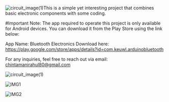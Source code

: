 ![circuit_image(1)](https://github.com/user-attachments/assets/c8c727ac-cd43-48d1-b3ec-20cf0464a98b)This is a simple yet interesting project that combines basic electronic components with some coding.

#Important Note:
The app required to operate this project is only available for Android devices. You can download it from the Play Store using the link below:

App Name: Bluetooth Electronics
Download here: https://play.google.com/store/apps/details?id=com.keuwl.arduinobluetooth

For any inquiries, feel free to reach out via email:
chintamanirahul80@gmail.com

![circuit_image(1)](https://github.com/user-attachments/assets/f85ec554-28e1-4136-afae-93219d9bc209)

![IMG1](https://github.com/user-attachments/assets/f955eba1-2043-4cc6-b281-e734bbfca7dc)

![IMG2](https://github.com/user-attachments/assets/e32cf43f-f471-45e8-a9be-4bd45136addc)

